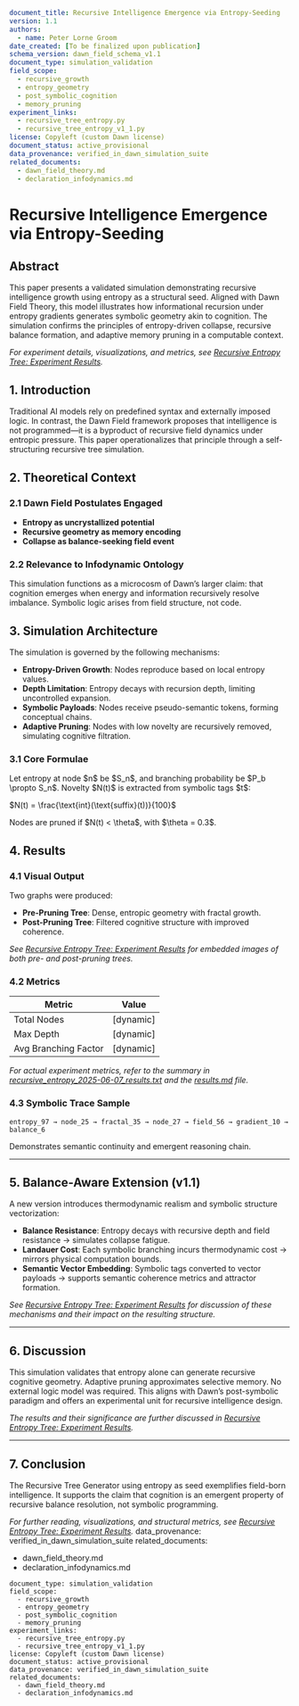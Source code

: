 ```yaml
document_title: Recursive Intelligence Emergence via Entropy-Seeding
version: 1.1
authors:
  - name: Peter Lorne Groom
date_created: [To be finalized upon publication]
schema_version: dawn_field_schema_v1.1
document_type: simulation_validation
field_scope:
  - recursive_growth
  - entropy_geometry
  - post_symbolic_cognition
  - memory_pruning
experiment_links:
  - recursive_tree_entropy.py
  - recursive_tree_entropy_v1_1.py
license: Copyleft (custom Dawn license)
document_status: active_provisional
data_provenance: verified_in_dawn_simulation_suite
related_documents:
  - dawn_field_theory.md
  - declaration_infodynamics.md
```
# Recursive Intelligence Emergence via Entropy-Seeding

## Abstract

This paper presents a validated simulation demonstrating recursive intelligence growth using entropy as a structural seed. Aligned with Dawn Field Theory, this model illustrates how informational recursion under entropy gradients generates symbolic geometry akin to cognition. The simulation confirms the principles of entropy-driven collapse, recursive balance formation, and adaptive memory pruning in a computable context.

*For experiment details, visualizations, and metrics, see [Recursive Entropy Tree: Experiment Results](../experiments/recursive_entropy/results.md).*

## 1. Introduction

Traditional AI models rely on predefined syntax and externally imposed logic. In contrast, the Dawn Field framework proposes that intelligence is not programmed—it is a byproduct of recursive field dynamics under entropic pressure. This paper operationalizes that principle through a self-structuring recursive tree simulation.

## 2. Theoretical Context

### 2.1 Dawn Field Postulates Engaged

* **Entropy as uncrystallized potential**
* **Recursive geometry as memory encoding**
* **Collapse as balance-seeking field event**

### 2.2 Relevance to Infodynamic Ontology

This simulation functions as a microcosm of Dawn’s larger claim: that cognition emerges when energy and information recursively resolve imbalance. Symbolic logic arises from field structure, not code.

## 3. Simulation Architecture

The simulation is governed by the following mechanisms:

* **Entropy-Driven Growth**: Nodes reproduce based on local entropy values.
* **Depth Limitation**: Entropy decays with recursion depth, limiting uncontrolled expansion.
* **Symbolic Payloads**: Nodes receive pseudo-semantic tokens, forming conceptual chains.
* **Adaptive Pruning**: Nodes with low novelty are recursively removed, simulating cognitive filtration.

### 3.1 Core Formulae

Let entropy at node \$n\$ be \$S\_n\$, and branching probability be \$P\_b \propto S\_n\$. Novelty \$N(t)\$ is extracted from symbolic tags \$t\$:

$N(t) = \frac{\text{int}(\text{suffix}(t))}{100}$

Nodes are pruned if \$N(t) < \theta\$, with \$\theta = 0.3\$.

## 4. Results

### 4.1 Visual Output

Two graphs were produced:

* **Pre-Pruning Tree**: Dense, entropic geometry with fractal growth.
* **Post-Pruning Tree**: Filtered cognitive structure with improved coherence.

*See [Recursive Entropy Tree: Experiment Results](../experiments/recursive_entropy/results.md) for embedded images of both pre- and post-pruning trees.*

### 4.2 Metrics

| Metric               | Value      |
| -------------------- | ---------- |
| Total Nodes          | [dynamic]  |
| Max Depth            | [dynamic]  |
| Avg Branching Factor | [dynamic]  |

*For actual experiment metrics, refer to the summary in [recursive_entropy_2025-06-07_results.txt](../experiments/recursive_entropy/reference_material/recursive_entropy_2025-06-07_results.txt) and the [results.md](../experiments/recursive_entropy/results.md) file.*

### 4.3 Symbolic Trace Sample

```
entropy_97 → node_25 → fractal_35 → node_27 → field_56 → gradient_10 → balance_6
```

Demonstrates semantic continuity and emergent reasoning chain.

---

## 5. Balance-Aware Extension (v1.1)

A new version introduces thermodynamic realism and symbolic structure vectorization:

* **Balance Resistance**: Entropy decays with recursive depth and field resistance → simulates collapse fatigue.
* **Landauer Cost**: Each symbolic branching incurs thermodynamic cost → mirrors physical computation bounds.
* **Semantic Vector Embedding**: Symbolic tags converted to vector payloads → supports semantic coherence metrics and attractor formation.

*See [Recursive Entropy Tree: Experiment Results](../experiments/recursive_entropy/results.md) for discussion of these mechanisms and their impact on the resulting structure.*

---

## 6. Discussion

This simulation validates that entropy alone can generate recursive cognitive geometry. Adaptive pruning approximates selective memory. No external logic model was required. This aligns with Dawn’s post-symbolic paradigm and offers an experimental unit for recursive intelligence design.

*The results and their significance are further discussed in [Recursive Entropy Tree: Experiment Results](../experiments/recursive_entropy/results.md).*

---

## 7. Conclusion

The Recursive Tree Generator using entropy as seed exemplifies field-born intelligence. It supports the claim that cognition is an emergent property of recursive balance resolution, not symbolic programming.

*For further reading, visualizations, and structural metrics, see [Recursive Entropy Tree: Experiment Results](../experiments/recursive_entropy/results.md).*
data_provenance: verified_in_dawn_simulation_suite
related_documents:
  - dawn_field_theory.md
  - declaration_infodynamics.md
```
document_type: simulation_validation
field_scope:
  - recursive_growth
  - entropy_geometry
  - post_symbolic_cognition
  - memory_pruning
experiment_links:
  - recursive_tree_entropy.py
  - recursive_tree_entropy_v1_1.py
license: Copyleft (custom Dawn license)
document_status: active_provisional
data_provenance: verified_in_dawn_simulation_suite
related_documents:
  - dawn_field_theory.md
  - declaration_infodynamics.md
```
